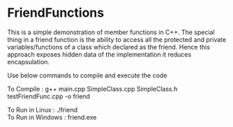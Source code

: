 # FriendFunctions
This is a simple demonstration of member functions in C++. The special thing in a friend function is the ability to access all the protected and private variables/functions  of a class which declared as the friend. Hence this approach exposes hidden data of the implementation it reduces encapsulation. 

Use below commands to compile and execute the code

To Compile : g++ main.cpp SimpleClass.cpp SimpleClass.h testFriendFunc.cpp -o friend

To Run in Linux : ./friend 	
To Run in Windows : friend.exe
